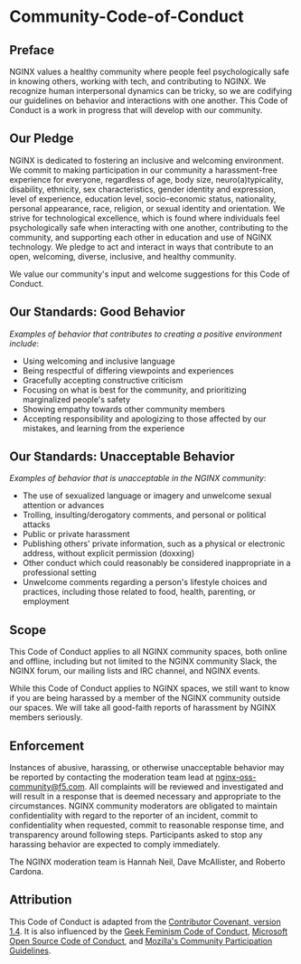 # Community-Code-of-Conduct

## Preface
NGINX values a healthy community where people feel psychologically safe in knowing others, working with tech, and contributing to NGINX. We recognize human interpersonal dynamics can be tricky, so we are  codifying our guidelines on behavior and interactions with one another. This Code of Conduct is a work in progress that will develop with our community.

## Our Pledge
NGINX is dedicated to fostering an inclusive and welcoming environment. We commit to making participation in our community a harassment-free experience for everyone, regardless of age, body size, neuro(a)typicality, disability, ethnicity, sex characteristics, gender identity and expression, level of experience, education level, socio-economic status, nationality, personal appearance, race, religion, or sexual identity and orientation. We strive for technological excellence, which is found where individuals feel psychologically safe when interacting with one another, contributing to the community, and supporting each other in education and use of NGINX technology. We pledge to act and interact in ways that contribute to an open, welcoming, diverse, inclusive, and healthy community. 

We value our community's input and welcome suggestions for this Code of Conduct.

## Our Standards: Good Behavior 

_Examples of behavior that contributes to creating a positive environment include_:
- Using welcoming and inclusive language
- Being respectful of differing viewpoints and experiences
- Gracefully accepting constructive criticism
- Focusing on what is best for the community, and prioritizing marginalized people's safety
- Showing empathy towards other community members
- Accepting responsibility and apologizing to those affected by our mistakes, and learning from the experience


## Our Standards: Unacceptable Behavior

_Examples of behavior that is unacceptable in the NGINX community_:
- The use of sexualized language or imagery and unwelcome sexual attention or advances
- Trolling, insulting/derogatory comments, and personal or political attacks
- Public or private harassment
- Publishing others' private information, such as a physical or electronic address, without explicit permission (doxxing)
- Other conduct which could reasonably be considered inappropriate in a professional setting
- Unwelcome comments regarding a person's lifestyle choices and practices, including those related to food, health, parenting, or employment

## Scope
This Code of Conduct applies to all NGINX community spaces, both online and offline, including but not limited to the NGINX community Slack, the NGINX forum, our mailing lists and IRC channel, and NGINX events.

While this Code of Conduct applies to NGINX spaces, we still want to know if you are being harassed by a member of the NGINX community outside our spaces. We will take all good-faith reports of harassment by NGINX members seriously.

## Enforcement
Instances of abusive, harassing, or otherwise unacceptable behavior may be reported by contacting the moderation team lead at nginx-oss-community@f5.com. All complaints will be reviewed and investigated and will result in a response that is deemed necessary and appropriate to the circumstances. NGINX community moderators are obligated to maintain confidentiality with regard to the reporter of an incident, commit to confidentiality when requested, commit to reasonable response time, and transparency around following steps. Participants asked to stop any harassing behavior are expected to comply immediately.

The NGINX moderation team is Hannah Neil, Dave McAllister, and Roberto Cardona.

## Attribution
This Code of Conduct is adapted from the [Contributor Covenant, version 1.4](https://www.contributor-covenant.org/version/1/4/code-of-conduct.html). It is also influenced by the [Geek Feminism Code of Conduct](https://opensource.microsoft.com/codeofconduct/), [Microsoft Open Source Code of Conduct](https://opensource.microsoft.com/codeofconduct/), and [Mozilla's Community Participation Guidelines](https://www.mozilla.org/en-US/about/governance/policies/participation/).


